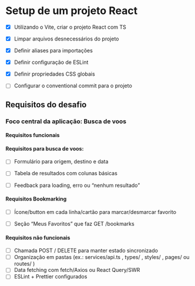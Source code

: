 # Setup de um projeto React

- [X] Utilizando o Vite, criar o projeto React com TS
- [X] Limpar arquivos desnecessários do projeto
- [X] Definir aliases para importações
- [X] Definir configuração de ESLint
- [X] Definir propriedades CSS globais
- [ ] Configurar o conventional commit para o projeto


## Requisitos do desafio

### Foco central da aplicação: Busca de voos

#### Requisitos funcionais

#### Requisitos para busca de voos:

- [ ] Formulário para origem, destino e data
- [ ] Tabela de resultados com colunas básicas
- [ ] Feedback para loading, erro ou “nenhum resultado”


#### Requisitos Bookmarking

- [ ] Ícone/button em cada linha/cartão para marcar/desmarcar favorito
- [ ] Seção “Meus Favoritos” que faz GET /bookmarks


#### Requisitos não funcionais

- [ ] Chamada POST / DELETE para manter estado sincronizado
- [ ] Organização em pastas (ex.: services/api.ts , types/ , styles/ , pages/ ou routes/ )
- [ ] Data fetching com fetch/Axios ou React Query/SWR
- [ ] ESLint + Prettier configurados